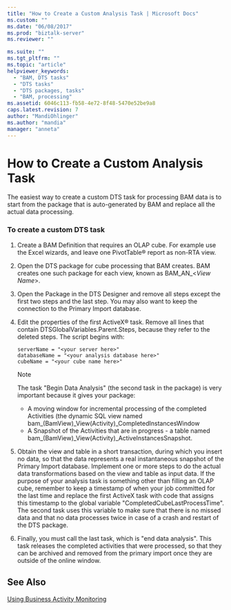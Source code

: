```yaml
---
title: "How to Create a Custom Analysis Task | Microsoft Docs"
ms.custom: ""
ms.date: "06/08/2017"
ms.prod: "biztalk-server"
ms.reviewer: ""

ms.suite: ""
ms.tgt_pltfrm: ""
ms.topic: "article"
helpviewer_keywords: 
  - "BAM, DTS tasks"
  - "DTS tasks"
  - "DTS packages, tasks"
  - "BAM, processing"
ms.assetid: 6046c113-fb58-4e72-8f48-5470e52be9a8
caps.latest.revision: 7
author: "MandiOhlinger"
ms.author: "mandia"
manager: "anneta"
---
```

# How to Create a Custom Analysis Task
The easiest way to create a custom DTS task for processing BAM data is to start from the package that is auto-generated by BAM and replace all the actual data processing.  
  
### To create a custom DTS task  
  
1.  Create a BAM Definition that requires an OLAP cube. For example use the Excel wizards, and leave one PivotTable® report as non-RTA view.  
  
2.  Open the DTS package for cube processing that BAM creates. BAM creates one such package for each view, known as BAM_AN_\<*View Name*>.  
  
3.  Open the Package in the DTS Designer and remove all steps except the first two steps and the last step. You may also want to keep the connection to the Primary Import database.  
  
4.  Edit the properties of the first ActiveX® task. Remove all lines that contain DTSGlobalVariables.Parent.Steps, because they refer to the deleted steps. The script begins with:  
  
    ```  
    serverName = "<your server here>"   
    databaseName = "<your analysis database here>"  
    cubeName = "<your cube name here>"  
    ```  
  
    > [!NOTE]
    >  The task "Begin Data Analysis" (the second task in the package) is very important because it gives your package:  
    >   
    >  -   A moving window for incremental processing of the completed Activities (the dynamic SQL view named  bam_(BamView)_View(Activity)_CompletedInstancesWindow  
    > -   A Snapshot of the Activities that are in progress - a table named  bam\_(BamView)_View(Activity)_ActiveInstancesSnapshot.  
  
5.  Obtain the view and table in a short transaction, during which you insert no data, so that the data represents a real instantaneous snapshot of the Primary Import database. Implement one or more steps to do the actual data transformations based on the view and table as input data. If the purpose of your analysis task is something other than filling an OLAP cube, remember to keep a timestamp of when your job committed for the last time and replace the first ActiveX task with code that assigns this timestamp to the global variable "CompletedCubeLastProcessTime". The second task uses this variable to make sure that there is no missed data and that no data processes twice in case of a crash and restart of the DTS package.  
  
6.  Finally, you must call the last task, which is "end data analysis". This task releases the completed activities that were processed, so that they can be archived and removed from the primary import once they are outside of the online window.  
  
## See Also  
 [Using Business Activity Monitoring](../core/using-business-activity-monitoring.md)